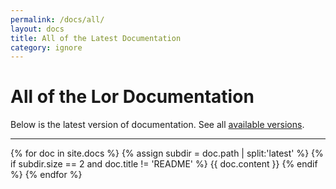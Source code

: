 ```yaml
---
permalink: /docs/all/
layout: docs
title: All of the Latest Documentation
category: ignore
---
```


# All of the Lor Documentation

Below is the latest version of documentation. See all [available versions](/docs/).

---

{% for doc in site.docs %}
{% assign subdir = doc.path | split:'latest' %}
{% if subdir.size == 2 and doc.title != 'README' %}
{{ doc.content }}
{% endif %}
{% endfor %}